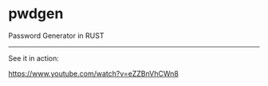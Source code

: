 # pwdgen
Password Generator in RUST
__________________________

See it in action:

https://www.youtube.com/watch?v=eZZBnVhCWn8
